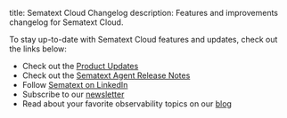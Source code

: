 title: Sematext Cloud Changelog
description: Features and improvements changelog for Sematext Cloud. 

To stay up-to-date with Sematext Cloud features and updates, check out the links below:

  - Check out the [Product Updates](https://sematext.com/product-updates)
  - Check out the [Sematext Agent Release Notes](/docs/agents/sematext-agent/releasenotes/)
  - Follow [Sematext on LinkedIn](https://www.linkedin.com/company/sematext-international-llc)
  - Subscribe to our [newsletter](https://sematext.com/#gamma-newsletter)
  - Read about your favorite observability topics on our [blog](https://sematext.com/blog)
